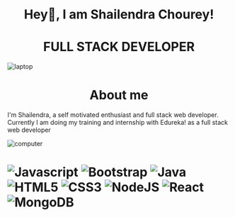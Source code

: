 <h1 align="center"> Hey👋, I am Shailendra Chourey! </h1>
<h1 align="center"> FULL STACK DEVELOPER </h1>

<img src="![computer](https://user-images.githubusercontent.com/86608864/132138158-8a9c7d9d-69cd-41fe-b812-e1220b1b4104.png)
" alt="laptop" />

<h1 align="center"> About me </h1>
I'm Shailendra, a self motivated enthusiast and full stack web developer.
Currently I am doing my training and internship with Edureka! as a full stack web developer 
           
 ![computer](https://user-images.githubusercontent.com/86608864/132138090-d0224426-e2cc-438e-b4fe-55cc7d600c6d.png) 





<h1 style:font="bold" Tech stack: </h1>

<img alt="Javascript" src="https://img.shields.io/badge/Javascript-%23F24E1E.svg?style=flat-square&logo=Javascript&logoColor=white"/> <img alt="Bootstrap" src="https://img.shields.io/badge/bootstrap-%23563D7C.svg?style=flat-square&logo=bootstrap&logoColor=white"/> <img alt="Java" src="https://img.shields.io/badge/java-%23ED8B00.svg?style=flat-square&logo=java&logoColor=white"/> <img alt="HTML5" src="https://img.shields.io/badge/html5-%23E34F26.svg?style=flat-square&logo=html5&logoColor=white"/> <img alt="CSS3" src="https://img.shields.io/badge/css3-%231572B6.svg?style=flat-square&logo=css3&logoColor=white"/> <img alt="NodeJS" src="https://img.shields.io/badge/node.js-%2343853D.svg?style=flat-square&logo=node-dot-js&logoColor=white"/> <img alt="React" src="https://img.shields.io/badge/react-%2320232a.svg?style=flat-square&logo=react&logoColor=%2361DAFB"/> <img alt="MongoDB" src ="https://img.shields.io/badge/MongoDB-%234ea94b.svg?style=flat-square&logo=mongodb&logoColor=white"/>


<!--
**Shailendrac09** is a ✨ _special_ ✨ repository because its `README.md` (this file) appears on your GitHub profile.

Here are some ideas to get you started:

- 🔭 I’m currently working on ...
- 🌱 I’m currently learning ...
- 👯 I’m looking to collaborate on ...
- 🤔 I’m looking for help with ...
- 💬 Ask me about ...
- 📫 How to reach me: ...
- 😄 Pronouns: ...
- ⚡ Fun fact: ...

--->
